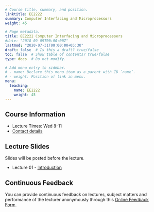 ```yaml
---
# Course title, summary, and position.
linktitle: EE2222
summary: Computer Interfacing and Microprocessors 
weight: 45

# Page metadata.
title: EE2222 Computer Interfacing and Microprocessors 
#date: "2018-09-09T00:00:00Z"
lastmod: "2020-07-31T00:00:00+05:30"
draft: false  # Is this a draft? true/false
toc: false  # Show table of contents? true/false
type: docs  # Do not modify.

# Add menu entry to sidebar.
# - name: Declare this menu item as a parent with ID `name`.
# - weight: Position of link in menu.
menu:
  teaching:
    name: EE2222
    weight: 45
---
```


## Course Information
<!--The lecture and office hours are shown below:-->

- Lecture Times: Wed 8-11
- [Contact details](https://academic.nimal.info/#contact)

## Lecture Slides

Slides will be posted before the lecture.

- Lecture 01 - [Introduction](https://academic.nimal.info/files/EE2222_01_Introduction.pdf)


## Continuous Feedback
You can provide continuous feedback on lectures, subject matters and performance of the lecturer anonymously through this [Online Feedback Form](https://forms.gle/ioN18guUWqDvBJBD9).
